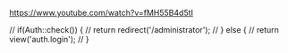 https://www.youtube.com/watch?v=fMH55B4d5tI


// if(Auth::check()) {
//   return redirect('/administrator');
// } else {
//   return view('auth.login');
// }
